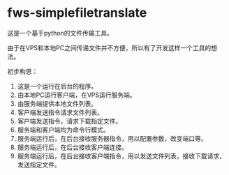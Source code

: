 # fws-simplefiletranslate
这是一个基于python的文件传输工具。

由于在VPS和本地PC之间传递文件并不方便，所以有了开发这样一个工具的想法。

初步构思：

1. 这是一个运行在后台的程序。
2. 由本地PC运行客户端，在VPS运行服务端。
3. 由服务端提供本地文件列表。
4. 客户端发送指令请求文件列表。
5. 客户端发送指令，请求下载指定文件。
6. 服务端和客户端均为命令行模式。
7. 服务端运行后，在后台接收服务器指令，用以配置参数，改变端口等。
8. 服务端运行后，在后台接收客户端连接。
9. 服务端运行后，在后台接收客户端指令，用以发送文件列表，接收下载请求，发送指定文件。
